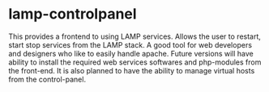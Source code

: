 lamp-controlpanel
=================
This provides a frontend to using LAMP services. Allows the user to restart, start stop services from the LAMP stack. A good tool for web developers and designers who like to easily handle apache.
Future versions will have ability to install the required web services softwares and php-modules from the front-end. It is also planned to have the ability to manage virtual hosts from the control-panel.
